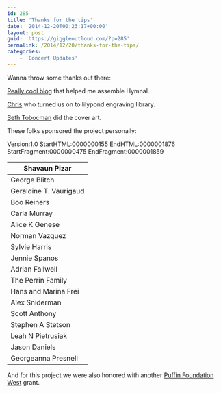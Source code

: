 ```yaml
---
id: 285
title: 'Thanks for the tips'
date: '2014-12-20T00:23:17+00:00'
layout: post
guid: 'https://giggleoutloud.com/?p=285'
permalink: /2014/12/20/thanks-for-the-tips/
categories:
    - 'Concert Updates'
---
```


Wanna throw some thanks out there:

[Really cool blog](http://jboor.net/brdm/?p=172 "The Best Way to Make a Songbook with LilyPond and LaTeX") that helped me assemble Hymnal.

[Chris](http://rosuav.com/ "Chris Angelico Website") who turned us on to lilypond engraving library.

[Seth Tobocman](http://www.sethtobocman.com/ "Seth Tobocman homepage") did the cover art.

These folks sponsored the project personally:

Version:1.0 StartHTML:0000000155 EndHTML:0000001876 StartFragment:0000000475 EndFragment:0000001859

| Shavaun Pizar |
|---|
| George Blitch |
| Geraldine T. Vaurigaud |
| Boo Reiners |
| Carla Murray |
| Alice K Genese |
| Norman Vazquez |
| Sylvie Harris |
| Jennie Spanos |
| Adrian Fallwell |
| The Perrin Family |
| Hans and Marina Frei |
| Alex Sniderman |
| Scott Anthony |
| Stephen A Stetson |
| Leah N Pietrusiak |
| Jason Daniels |
| Georgeanna Presnell |

And for this project we were also honored with another [Puffin Foundation West](http://www.puffinwest.org/ "Puffin Foundation West") grant.
